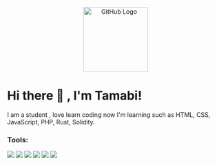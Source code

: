 <div align="center">
<img src="https://github.com/raghavk16/raghavk16/blob/master/octo.gif" alt="GitHub Logo" width="150" height="150" />
</div>

# Hi there 👋 , I'm Tamabi!

I am a student , love learn coding now I'm learning such as HTML, CSS, JavaScript, PHP, Rust, Solidity.

### Tools:
<p>
    <img src="https://img.shields.io/badge/MariaDB-003545?style=for-the-badge&logo=mariadb&logoColor=white" />
    <img src="https://img.shields.io/badge/javascript-%23323330.svg?style=for-the-badge&logo=javascript&logoColor=%23F7DF1E" />
    <img src="https://img.shields.io/badge/Solidity-%23363636.svg?style=for-the-badge&logo=solidity&logoColor=white" />
    <img src="https://img.shields.io/badge/php-%23777BB4.svg?style=for-the-badge&logo=php&logoColor=white" />
    <img src="https://img.shields.io/badge/rust-%23000000.svg?style=for-the-badge&logo=rust&logoColor=white" />
    <img src="https://img.shields.io/badge/Visual%20Studio%20Code-0078d7.svg?style=for-the-badge&logo=visual-studio-code&logoColor=white" />
</p>
